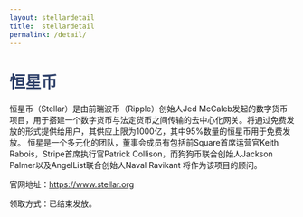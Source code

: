 ```yaml
---
layout: stellardetail
title:  stellardetail
permalink: /detail/
---
```

<h1 style="color: #2F416A">恒星币</h1>
<p class="summarytxt">恒星币（Stellar）是由前瑞波币（Ripple）创始人Jed McCaleb发起的数字货币项目，用于搭建一个数字货币与法定货币之间传输的去中心化网关。将通过免费发放的形式提供给用户，其供应上限为1000亿，其中95%数量的恒星币用于免费发放。 恒星是一个多元化的团队，董事会成员有包括前Square首席运营官Keith Rabois，Stripe首席执行官Patrick Collison，而狗狗币联合创始人Jackson Palmer以及AngelList联合创始人Naval Ravikant 将作为该项目的顾问。
</p>
<p>官网地址：<a href="https://www.stellar.org/" target="_blank">https://www.stellar.org</a></p>
<p>领取方式：已结束发放。
</p>